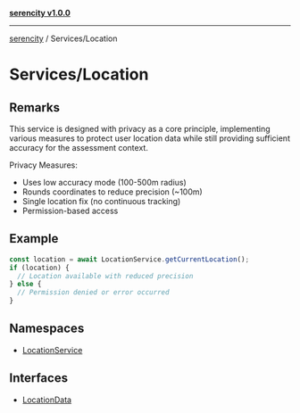 [**serencity v1.0.0**](../../README.md)

***

[serencity](../../modules.md) / Services/Location

# Services/Location

## Remarks

This service is designed with privacy as a core principle, implementing
various measures to protect user location data while still providing
sufficient accuracy for the assessment context.

Privacy Measures:
- Uses low accuracy mode (100-500m radius)
- Rounds coordinates to reduce precision (~100m)
- Single location fix (no continuous tracking)
- Permission-based access

## Example

```typescript
const location = await LocationService.getCurrentLocation();
if (location) {
  // Location available with reduced precision
} else {
  // Permission denied or error occurred
}
```

## Namespaces

- [LocationService](namespaces/LocationService/README.md)

## Interfaces

- [LocationData](interfaces/LocationData.md)
